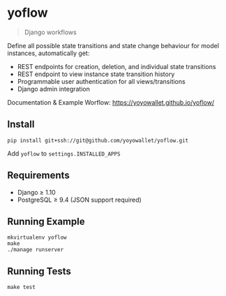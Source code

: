 # yoflow

> Django workflows

Define all possible state transitions and state change behaviour for model instances, automatically get:

* REST endpoints for creation, deletion, and individual state transitions
* REST endpoint to view instance state transition history
* Programmable user authentication for all views/transitions
* Django admin integration

Documentation & Example Worflow: https://yoyowallet.github.io/yoflow/

## Install

```
pip install git+ssh://git@github.com/yoyowallet/yoflow.git
```

Add `yoflow` to `settings.INSTALLED_APPS`

## Requirements

* Django ≥ 1.10
* PostgreSQL ≥ 9.4 (JSON support required)

## Running Example

```
mkvirtualenv yoflow
make
./manage runserver
```

## Running Tests

```
make test
```
